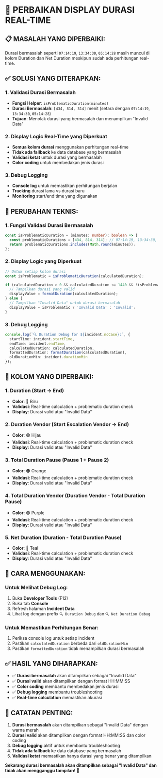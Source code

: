 # 🔧 PERBAIKAN DISPLAY DURASI REAL-TIME

## 📋 **MASALAH YANG DIPERBAIKI:**

Durasi bermasalah seperti `07:14:19`, `13:34:30`, `05:14:28` masih muncul di kolom Duration dan Net Duration meskipun sudah ada perhitungan real-time.

## ✅ **SOLUSI YANG DITERAPKAN:**

### **1. Validasi Durasi Bermasalah**
- **Fungsi Helper**: `isProblematicDuration(minutes)`
- **Durasi Bermasalah**: `[434, 814, 314]` menit (setara dengan `07:14:19`, `13:34:30`, `05:14:28`)
- **Tujuan**: Menolak durasi yang bermasalah dan menampilkan "Invalid Data"

### **2. Display Logic Real-Time yang Diperkuat**
- **Semua kolom durasi** menggunakan perhitungan real-time
- **Tidak ada fallback** ke data database yang bermasalah
- **Validasi ketat** untuk durasi yang bermasalah
- **Color coding** untuk membedakan jenis durasi

### **3. Debug Logging**
- **Console log** untuk memastikan perhitungan berjalan
- **Tracking** durasi lama vs durasi baru
- **Monitoring** start/end time yang digunakan

## 🔧 **PERUBAHAN TEKNIS:**

### **1. Fungsi Validasi Durasi Bermasalah**
```typescript
const isProblematicDuration = (minutes: number): boolean => {
  const problematicDurations = [434, 814, 314]; // 07:14:19, 13:34:30, 05:14:28 dalam menit
  return problematicDurations.includes(Math.round(minutes));
};
```

### **2. Display Logic yang Diperkuat**
```typescript
// Untuk setiap kolom durasi
const isProblematic = isProblematicDuration(calculatedDuration);

if (calculatedDuration > 0 && calculatedDuration <= 1440 && !isProblematic) {
  // Tampilkan durasi yang valid
  displayValue = formatDuration(calculatedDuration);
} else {
  // Tampilkan "Invalid Data" untuk durasi bermasalah
  displayValue = isProblematic ? 'Invalid Data' : 'Invalid';
}
```

### **3. Debug Logging**
```typescript
console.log(`🔍 Duration Debug for ${incident.noCase}:`, {
  startTime: incident.startTime,
  endTime: incident.endTime,
  calculatedDuration: calculatedDuration,
  formattedDuration: formatDuration(calculatedDuration),
  oldDurationMin: incident.durationMin
});
```

## 🎯 **KOLOM YANG DIPERBAIKI:**

### **1. Duration (Start → End)**
- **Color**: 🔵 Biru
- **Validasi**: Real-time calculation + problematic duration check
- **Display**: Durasi valid atau "Invalid Data"

### **2. Duration Vendor (Start Escalation Vendor → End)**
- **Color**: 🟢 Hijau
- **Validasi**: Real-time calculation + problematic duration check
- **Display**: Durasi valid atau "Invalid Data"

### **3. Total Duration Pause (Pause 1 + Pause 2)**
- **Color**: 🟠 Orange
- **Validasi**: Real-time calculation + problematic duration check
- **Display**: Durasi valid atau "Invalid Data"

### **4. Total Duration Vendor (Duration Vendor - Total Duration Pause)**
- **Color**: 🟣 Purple
- **Validasi**: Real-time calculation + problematic duration check
- **Display**: Durasi valid atau "Invalid Data"

### **5. Net Duration (Duration - Total Duration Pause)**
- **Color**: 🔵 Teal
- **Validasi**: Real-time calculation + problematic duration check
- **Display**: Durasi valid atau "Invalid Data"

## 🚀 **CARA MENGGUNAKAN:**

### **Untuk Melihat Debug Log:**
1. Buka **Developer Tools** (F12)
2. Buka tab **Console**
3. Refresh halaman **Incident Data**
4. Lihat log dengan prefix `🔍 Duration Debug` dan `🔍 Net Duration Debug`

### **Untuk Memastikan Perhitungan Benar:**
1. Periksa console log untuk setiap incident
2. Pastikan `calculatedDuration` berbeda dari `oldDurationMin`
3. Pastikan `formattedDuration` tidak menampilkan durasi bermasalah

## ✅ **HASIL YANG DIHARAPKAN:**

- ✅ **Durasi bermasalah** akan ditampilkan sebagai "Invalid Data"
- ✅ **Durasi valid** akan ditampilkan dengan format HH:MM:SS
- ✅ **Color coding** membantu membedakan jenis durasi
- ✅ **Debug logging** membantu troubleshooting
- ✅ **Real-time calculation** memastikan akurasi

## 📝 **CATATAN PENTING:**

1. **Durasi bermasalah** akan ditampilkan sebagai "Invalid Data" dengan warna merah
2. **Durasi valid** akan ditampilkan dengan format HH:MM:SS dan color coding
3. **Debug logging** aktif untuk membantu troubleshooting
4. **Tidak ada fallback** ke data database yang bermasalah
5. **Validasi ketat** memastikan hanya durasi yang benar yang ditampilkan

**Sekarang durasi bermasalah akan ditampilkan sebagai "Invalid Data" dan tidak akan mengganggu tampilan!** 🎯
